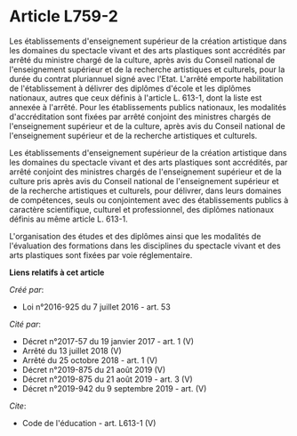 # Article L759-2

Les établissements d'enseignement supérieur de la création artistique dans les domaines du spectacle vivant et des arts
plastiques sont accrédités par arrêté du ministre chargé de la culture, après avis du Conseil national de l'enseignement
supérieur et de la recherche artistiques et culturels, pour la durée du contrat pluriannuel signé avec l'Etat. L'arrêté
emporte habilitation de l'établissement à délivrer des diplômes d'école et les diplômes nationaux, autres que ceux définis à
l'article L. 613-1, dont la liste est annexée à l'arrêté. Pour les établissements publics nationaux, les modalités
d'accréditation sont fixées par arrêté conjoint des ministres chargés de l'enseignement supérieur et de la culture, après
avis du Conseil national de l'enseignement supérieur et de la recherche artistiques et culturels. 

Les établissements d'enseignement supérieur de la création artistique dans les domaines du spectacle vivant et des arts
plastiques sont accrédités, par arrêté conjoint des ministres chargés de l'enseignement supérieur et de la culture pris après
avis du Conseil national de l'enseignement supérieur et de la recherche artistiques et culturels, pour délivrer, dans leurs
domaines de compétences, seuls ou conjointement avec des établissements publics à caractère scientifique, culturel et
professionnel, des diplômes nationaux définis au même article L. 613-1. 

L'organisation des études et des diplômes ainsi que les modalités de l'évaluation des formations dans les disciplines du
spectacle vivant et des arts plastiques sont fixées par voie réglementaire.

**Liens relatifs à cet article**

_Créé par_:

  - Loi n°2016-925 du 7 juillet 2016 - art. 53

_Cité par_:

  - Décret n°2017-57 du 19 janvier 2017 - art. 1 (V)
  - Arrêté du 13 juillet 2018 (V)
  - Arrêté du 25 octobre 2018 - art. 1 (V)
  - Décret n°2019-875 du 21 août 2019 (V)
  - Décret n°2019-875 du 21 août 2019 - art. 3 (V)
  - Décret n°2019-942 du 9 septembre 2019 - art. (V)

_Cite_:

  - Code de l'éducation - art. L613-1 (V)
